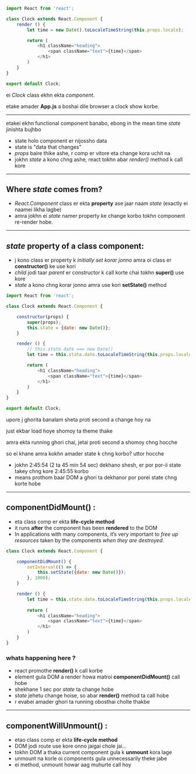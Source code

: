 ```js
import React from 'react';

class Clock extends React.Component {
    render () {
        let time = new Date().toLocaleTimeString(this.props.locale);

        return (
            <h1 className="heading">
                <span className="text">{time}</span>
            </h1>
        )
    }
}

export default Clock;
```

ei *Clock* class ekhn ekta *component*.

etake amader **App.js** a boshai dile browser a clock show korbe.

---

etakei ekhn functional component banabo, ebong in the mean time *state* jinishta bujhbo

- state holo component er nijossho data
- state is "data that changes"
- *props* baire thike ashe, r comp er vitore eta change kora uchit na
- jokhn *state* a kono chng ashe, react tokhn abar *render()* method k call kore

---

## Where *state* comes from?

- *React.Component* class er ekta **property** ase jaar naam *state* (exactly ei naamei likha lagbe)
- amra jokhn ei *state* namer property ke change korbo tokhn component re-render hobe.

---

## *state* property of a class component:

- j kono class er property k *initially set korar jonno* amra oi class er **constructor()** ke use kori
- *child* jodi taar *parent* er constructor k call korte chai tokhn **super()** use kore
- *state* a kono chng korar jonno amra use kori **setState()** method


```js
import React from 'react';

class Clock extends React.Component {

    constructor(props) {
        super(props);
        this.state = {date: new Date()};
    }

    render () {
        // this.state.date === new Date()
        let time = this.state.date.toLocaleTimeString(this.props.locale);

        return (
            <h1 className="heading">
                <span className="text">{time}</span>
            </h1>
        )
    }
}

export default Clock;
```


upore j ghorita banalam sheta proti second a change hoy na

just ekbar load hoye shomoy ta theme thake

amra ekta running ghori chai, jetai proti second a shomoy chng hocche

so ei khane amra kokhn amader state k chng korbo? uttor hocche 
-  jokhn 2:45:54 (2 ta 45 min 54 sec) dekhano shesh, er por por-ii state takey chng kore 2:45:55 korbo
- means prothom baar DOM a ghori ta dekhanor por porei state chng korte hobe

---

## componentDidMount() :

- eta class comp er ekta **life-cycle method**
- it runs **after** the component has been **rendered** to the DOM
- In applications with many components, it’s very important to *free up resources* taken by the components *when they are destroyed*.

```js
class Clock extends React.Component {

    componentDidMount() {
        setInterval(() => {
            this.setState({date: new Date()});
        }, 1000);
    }

    render () {
        let time = this.state.date.toLocaleTimeString(this.props.locale);
 
        return (
            <h1 className="heading">
                <span className="text">{time}</span>
            </h1>
        )
    }
}
```

### whats happening here ?
- react promothe **render()** k call korbe
- element gula DOM a render howa matroi **componentDidMount()** call hobe
- shekhane 1 sec por *state* ta change hobe 
- *state*  jehetu change hoise, so abar **render()** method ta call hobe
- r evabei amader ghori ta running obosthai cholte thakbe

--- 

## componentWillUnmount() :

- etao class comp er ekta **life-cycle method**
- DOM jodi route use kore onno jaigai chole jai...
- tokhn DOM a thaka current component gula k **unmount** kora lage
- unmount na korle oi components gula unnecessarily theke jabe
- ei method, unmount howar aag muhurte call hoy
